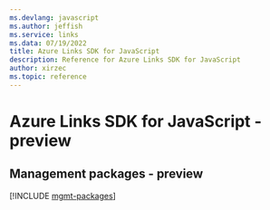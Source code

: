 ```yaml
---
ms.devlang: javascript
ms.author: jeffish
ms.service: links
ms.data: 07/19/2022
title: Azure Links SDK for JavaScript
description: Reference for Azure Links SDK for JavaScript
author: xirzec
ms.topic: reference
---
```

# Azure Links SDK for JavaScript - preview

## Management packages - preview
[!INCLUDE [mgmt-packages](links-mgmt-index.md)]

